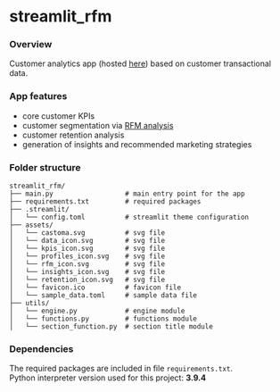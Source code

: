 # streamlit_rfm
### Overview
Customer analytics app (hosted [here](https://castoma.streamlit.app/)) based on customer transactional data.

### App features
* core customer KPIs
* customer segmentation via [RFM analysis](https://en.wikipedia.org/wiki/RFM_(market_research))
* customer retention analysis
* generation of insights and recommended marketing strategies

### Folder structure
 ```
streamlit_rfm/
├── main.py                  # main entry point for the app
├── requirements.txt         # required packages
├── .streamlit/
│   └── config.toml          # streamlit theme configuration
├── assets/
│   └── castoma.svg          # svg file
│   └── data_icon.svg        # svg file
│   └── kpis_icon.svg        # svg file
│   └── profiles_icon.svg    # svg file
│   └── rfm_icon.svg         # svg file
│   └── insights_icon.svg    # svg file
│   └── retention_icon.svg   # svg file
│   └── favicon.ico          # favicon file
│   └── sample_data.toml     # sample data file
├── utils/
│   └── engine.py            # engine module
│   └── functions.py         # functions module
│   └── section_function.py  # section title module
 ```

### Dependencies
The required packages are included in file ```requirements.txt```.<br>
Python interpreter version used for this project: **3.9.4**

